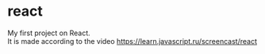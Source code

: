 # react
My first project on React.  
It is made according to the video https://learn.javascript.ru/screencast/react
